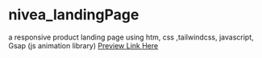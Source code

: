# nivea_landingPage
a responsive product landing page using htm, css ,tailwindcss, javascript, Gsap (js animation library)
<a href="https://relaxed-yeot-882efa.netlify.app" target="_blank">Preview Link Here</a> 
